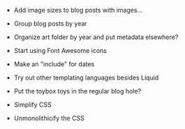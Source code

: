 - Add image sizes to blog posts with images...

- Group blog posts by year

- Organize art folder by year and put metadata elsewhere?

- Start using Font Awesome icons

- Make an "include" for dates

- Try out other templating languages besides Liquid

- Put the toybox toys in the regular blog hole?

- Simplify CSS

- Unmonolithicify the CSS
